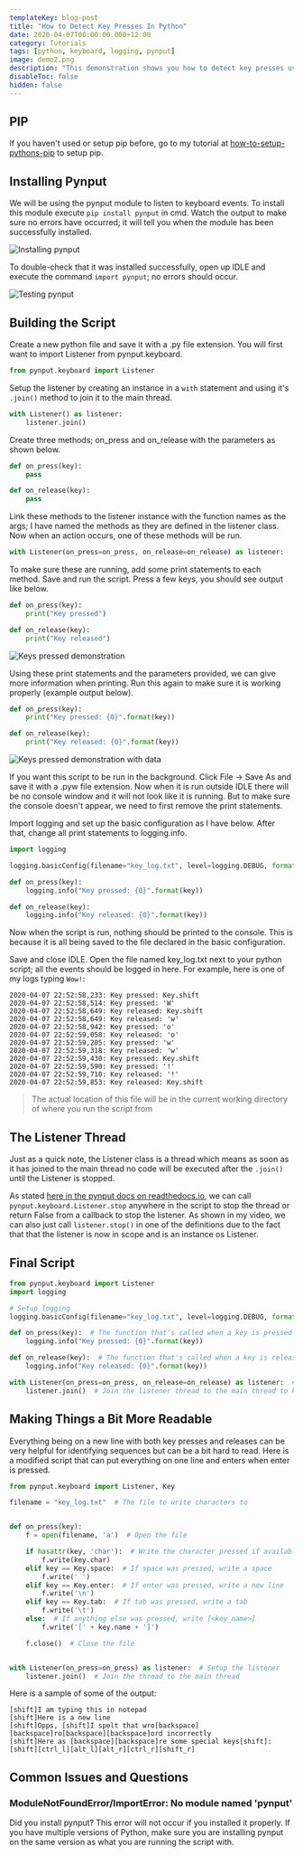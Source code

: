 ```yaml
---
templateKey: blog-post
title: "How to Detect Key Presses In Python"
date: 2020-04-07T00:00:00.000+12:00
category: Tutorials
tags: [python, keyboard, logging, pynput]
image: demo2.png
description: "This demonstration shows you how to detect key presses using the pynput module. These can then be logged to a file as no console is displayed. This is very similar to a key logger."
disableToc: false
hidden: false
---
```


## PIP

If you haven't used or setup pip before, go to my tutorial at [how-to-setup-pythons-pip](/blog/post/how-to-setup-pythons-pip/) to setup pip.

## Installing Pynput

We will be using the pynput module to listen to keyboard events. To install this module execute `pip install pynput` in cmd. Watch the output to make sure no errors have occurred; it will tell you when the module has been successfully installed.

![Installing pynput](../how-to-get-mouse-clicks-with-python/pynput1.png)

To double-check that it was installed successfully, open up IDLE and execute the command `import pynput`; no errors should occur.

![Testing pynput](../how-to-get-mouse-clicks-with-python/pynput2.png)

## Building the Script

Create a new python file and save it with a .py file extension. You will first want to import Listener from pynput.keyboard.

```python
from pynput.keyboard import Listener
```

Setup the listener by creating an instance in a `with` statement and using it's `.join()` method to join it to the main thread.

```python
with Listener() as listener:
    listener.join()
```

Create three methods; on_press and on_release with the parameters as shown below.

```python
def on_press(key):
    pass

def on_release(key):
    pass
```

Link these methods to the listener instance with the function names as the args; I have named the methods as they are defined in the listener class. Now when an action occurs, one of these methods will be run.

```python
with Listener(on_press=on_press, on_release=on_release) as listener:
```

To make sure these are running, add some print statements to each method. Save and run the script. Press a few keys, you should see output like below.

```python
def on_press(key):
    print("Key pressed")

def on_release(key):
    print("Key released")
```

![Keys pressed demonstration](demo1.png)

Using these print statements and the parameters provided, we can give more information when printing. Run this again to make sure it is working properly (example output below).

```python
def on_press(key):
    print("Key pressed: {0}".format(key))

def on_release(key):
    print("Key released: {0}".format(key))
```

![Keys pressed demonstration with data](demo2.png)

If you want this script to be run in the background. Click File -> Save As and save it with a .pyw file extension. Now when it is run outside IDLE there will be no console window and it will not look like it is running. But to make sure the console doesn't appear, we need to first remove the print statements.

Import logging and set up the basic configuration as I have below. After that, change all print statements to logging.info.

```python
import logging
```

```python
logging.basicConfig(filename="key_log.txt", level=logging.DEBUG, format='%(asctime)s: %(message)s')
```

```python
def on_press(key):
    logging.info("Key pressed: {0}".format(key))

def on_release(key):
    logging.info("Key released: {0}".format(key))
```

Now when the script is run, nothing should be printed to the console. This is because it is all being saved to the file declared in the basic configuration.

Save and close IDLE. Open the file named key_log.txt next to your python script; all the events should be logged in here. For example, here is one of my logs typing `Wow!`:

```text
2020-04-07 22:52:58,233: Key pressed: Key.shift
2020-04-07 22:52:58,514: Key pressed: 'W'
2020-04-07 22:52:58,649: Key released: Key.shift
2020-04-07 22:52:58,649: Key released: 'w'
2020-04-07 22:52:58,942: Key pressed: 'o'
2020-04-07 22:52:59,058: Key released: 'o'
2020-04-07 22:52:59,205: Key pressed: 'w'
2020-04-07 22:52:59,318: Key released: 'w'
2020-04-07 22:52:59,430: Key pressed: Key.shift
2020-04-07 22:52:59,590: Key pressed: '!'
2020-04-07 22:52:59,710: Key released: '!'
2020-04-07 22:52:59,853: Key released: Key.shift
```

> The actual location of this file will be in the current working directory of where you run the script from

## The Listener Thread

Just as a quick note, the Listener class is a thread which means as soon as it has joined to the main thread no code will be executed after the `.join()` until the Listener is stopped.

As stated [here in the pynput docs on readthedocs.io](https://pynput.readthedocs.io/en/latest/keyboard.html#monitoring-the-keyboard), we can call `pynput.keyboard.Listener.stop` anywhere in the script to stop the thread or return False from a callback to stop the listener. As shown in my video, we can also just call `listener.stop()` in one of the definitions due to the fact that that the listener is now in scope and is an instance os Listener.

## Final Script

```python
from pynput.keyboard import Listener
import logging

# Setup logging
logging.basicConfig(filename="key_log.txt", level=logging.DEBUG, format='%(asctime)s: %(message)s')

def on_press(key):  # The function that's called when a key is pressed
    logging.info("Key pressed: {0}".format(key))

def on_release(key):  # The function that's called when a key is released
    logging.info("Key released: {0}".format(key))

with Listener(on_press=on_press, on_release=on_release) as listener:  # Create an instance of Listener
    listener.join()  # Join the listener thread to the main thread to keep waiting for keys
```

## Making Things a Bit More Readable

Everything being on a new line with both key presses and releases can be very helpful for identifying sequences but can be a bit hard to read. Here is a modified script that can put everything on one line and enters when enter is pressed.

```python
from pynput.keyboard import Listener, Key

filename = "key_log.txt"  # The file to write characters to


def on_press(key):
    f = open(filename, 'a')  # Open the file

    if hasattr(key, 'char'):  # Write the character pressed if available
        f.write(key.char)
    elif key == Key.space:  # If space was pressed, write a space
        f.write(' ')
    elif key == Key.enter:  # If enter was pressed, write a new line
        f.write('\n')
    elif key == Key.tab:  # If tab was pressed, write a tab
        f.write('\t')
    else:  # If anything else was pressed, write [<key_name>]
        f.write('[' + key.name + ']')

    f.close()  # Close the file


with Listener(on_press=on_press) as listener:  # Setup the listener
    listener.join()  # Join the thread to the main thread
```

Here is a sample of some of the output:

```text
[shift]I am typing this in notepad
[shift]Here is a new line
[shift]Opps, [shift]I spelt that wro[backspace][backspace]ro[backspace][backspace]ord incorrectly
[shift]Here as [backspace][backspace]re some special keys[shift]:[shift][ctrl_l][alt_l][alt_r][ctrl_r][shift_r]
```

## Common Issues and Questions

### ModuleNotFoundError/ImportError: No module named 'pynput'

Did you install pynput? This error will not occur if you installed it properly. If you have multiple versions of Python, make sure you are installing pynput on the same version as what you are running the script with.
